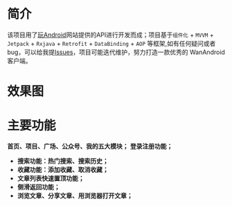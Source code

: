 # 简介

该项目用了[玩Android](https://www.wanandroid.com/blog/show/2)网站提供的API进行开发而成；项目基于`组件化` + `MVVM` + `Jetpack` + `Rxjava` + `Retrofit` + `DataBinding` + `AOP` 等框架,如有任何疑问或者bug，可以给我提[Issues](https://github.com/Jsonjia/zjp-wandroid-master/issues)，项目可能迭代维护，努力打造一款优秀的 WanAndroid 客户端。

# 效果图



# 主要功能

**首页、项目、广场、公众号、我的五大模块；**
**登录注册功能；**
* **搜索功能：热门搜索、搜索历史；**
* **收藏功能：添加收藏、取消收藏；**
* **文章列表快速置顶功能；**
* **侧滑返回功能；**
* **浏览文章、分享文章、用浏览器打开文章；**
